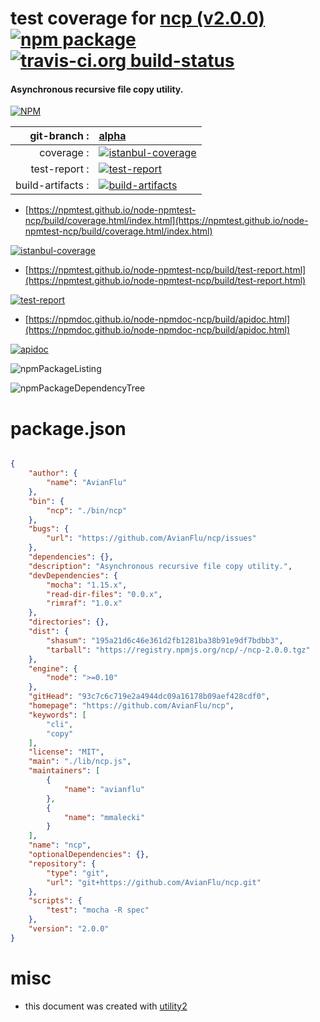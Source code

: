 # test coverage for  [ncp (v2.0.0)](https://github.com/AvianFlu/ncp)  [![npm package](https://img.shields.io/npm/v/npmtest-ncp.svg?style=flat-square)](https://www.npmjs.org/package/npmtest-ncp) [![travis-ci.org build-status](https://api.travis-ci.org/npmtest/node-npmtest-ncp.svg)](https://travis-ci.org/npmtest/node-npmtest-ncp)
#### Asynchronous recursive file copy utility.

[![NPM](https://nodei.co/npm/ncp.png?downloads=true&downloadRank=true&stars=true)](https://www.npmjs.com/package/ncp)

| git-branch : | [alpha](https://github.com/npmtest/node-npmtest-ncp/tree/alpha)|
|--:|:--|
| coverage : | [![istanbul-coverage](https://npmtest.github.io/node-npmtest-ncp/build/coverage.badge.svg)](https://npmtest.github.io/node-npmtest-ncp/build/coverage.html/index.html)|
| test-report : | [![test-report](https://npmtest.github.io/node-npmtest-ncp/build/test-report.badge.svg)](https://npmtest.github.io/node-npmtest-ncp/build/test-report.html)|
| build-artifacts : | [![build-artifacts](https://npmtest.github.io/node-npmtest-ncp/glyphicons_144_folder_open.png)](https://github.com/npmtest/node-npmtest-ncp/tree/gh-pages/build)|

- [https://npmtest.github.io/node-npmtest-ncp/build/coverage.html/index.html](https://npmtest.github.io/node-npmtest-ncp/build/coverage.html/index.html)

[![istanbul-coverage](https://npmtest.github.io/node-npmtest-ncp/build/screenCapture.buildCi.browser.%252Ftmp%252Fbuild%252Fcoverage.lib.html.png)](https://npmtest.github.io/node-npmtest-ncp/build/coverage.html/index.html)

- [https://npmtest.github.io/node-npmtest-ncp/build/test-report.html](https://npmtest.github.io/node-npmtest-ncp/build/test-report.html)

[![test-report](https://npmtest.github.io/node-npmtest-ncp/build/screenCapture.buildCi.browser.%252Ftmp%252Fbuild%252Ftest-report.html.png)](https://npmtest.github.io/node-npmtest-ncp/build/test-report.html)

- [https://npmdoc.github.io/node-npmdoc-ncp/build/apidoc.html](https://npmdoc.github.io/node-npmdoc-ncp/build/apidoc.html)

[![apidoc](https://npmdoc.github.io/node-npmdoc-ncp/build/screenCapture.buildCi.browser.%252Ftmp%252Fbuild%252Fapidoc.html.png)](https://npmdoc.github.io/node-npmdoc-ncp/build/apidoc.html)

![npmPackageListing](https://npmtest.github.io/node-npmtest-ncp/build/screenCapture.npmPackageListing.svg)

![npmPackageDependencyTree](https://npmtest.github.io/node-npmtest-ncp/build/screenCapture.npmPackageDependencyTree.svg)



# package.json

```json

{
    "author": {
        "name": "AvianFlu"
    },
    "bin": {
        "ncp": "./bin/ncp"
    },
    "bugs": {
        "url": "https://github.com/AvianFlu/ncp/issues"
    },
    "dependencies": {},
    "description": "Asynchronous recursive file copy utility.",
    "devDependencies": {
        "mocha": "1.15.x",
        "read-dir-files": "0.0.x",
        "rimraf": "1.0.x"
    },
    "directories": {},
    "dist": {
        "shasum": "195a21d6c46e361d2fb1281ba38b91e9df7bdbb3",
        "tarball": "https://registry.npmjs.org/ncp/-/ncp-2.0.0.tgz"
    },
    "engine": {
        "node": ">=0.10"
    },
    "gitHead": "93c7c6c719e2a4944dc09a16178b09aef428cdf0",
    "homepage": "https://github.com/AvianFlu/ncp",
    "keywords": [
        "cli",
        "copy"
    ],
    "license": "MIT",
    "main": "./lib/ncp.js",
    "maintainers": [
        {
            "name": "avianflu"
        },
        {
            "name": "mmalecki"
        }
    ],
    "name": "ncp",
    "optionalDependencies": {},
    "repository": {
        "type": "git",
        "url": "git+https://github.com/AvianFlu/ncp.git"
    },
    "scripts": {
        "test": "mocha -R spec"
    },
    "version": "2.0.0"
}
```



# misc
- this document was created with [utility2](https://github.com/kaizhu256/node-utility2)
